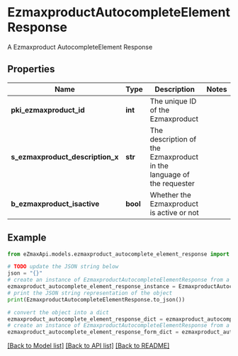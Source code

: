# EzmaxproductAutocompleteElementResponse

A Ezmaxproduct AutocompleteElement Response

## Properties

Name | Type | Description | Notes
------------ | ------------- | ------------- | -------------
**pki_ezmaxproduct_id** | **int** | The unique ID of the Ezmaxproduct | 
**s_ezmaxproduct_description_x** | **str** | The description of the Ezmaxproduct in the language of the requester | 
**b_ezmaxproduct_isactive** | **bool** | Whether the Ezmaxproduct is active or not | 

## Example

```python
from eZmaxApi.models.ezmaxproduct_autocomplete_element_response import EzmaxproductAutocompleteElementResponse

# TODO update the JSON string below
json = "{}"
# create an instance of EzmaxproductAutocompleteElementResponse from a JSON string
ezmaxproduct_autocomplete_element_response_instance = EzmaxproductAutocompleteElementResponse.from_json(json)
# print the JSON string representation of the object
print(EzmaxproductAutocompleteElementResponse.to_json())

# convert the object into a dict
ezmaxproduct_autocomplete_element_response_dict = ezmaxproduct_autocomplete_element_response_instance.to_dict()
# create an instance of EzmaxproductAutocompleteElementResponse from a dict
ezmaxproduct_autocomplete_element_response_form_dict = ezmaxproduct_autocomplete_element_response.from_dict(ezmaxproduct_autocomplete_element_response_dict)
```
[[Back to Model list]](../README.md#documentation-for-models) [[Back to API list]](../README.md#documentation-for-api-endpoints) [[Back to README]](../README.md)


